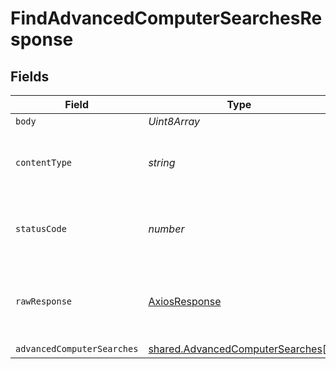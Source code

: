 # FindAdvancedComputerSearchesResponse


## Fields

| Field                                                                                | Type                                                                                 | Required                                                                             | Description                                                                          |
| ------------------------------------------------------------------------------------ | ------------------------------------------------------------------------------------ | ------------------------------------------------------------------------------------ | ------------------------------------------------------------------------------------ |
| `body`                                                                               | *Uint8Array*                                                                         | :heavy_minus_sign:                                                                   | N/A                                                                                  |
| `contentType`                                                                        | *string*                                                                             | :heavy_check_mark:                                                                   | HTTP response content type for this operation                                        |
| `statusCode`                                                                         | *number*                                                                             | :heavy_check_mark:                                                                   | HTTP response status code for this operation                                         |
| `rawResponse`                                                                        | [AxiosResponse](https://axios-http.com/docs/res_schema)                              | :heavy_minus_sign:                                                                   | Raw HTTP response; suitable for custom response parsing                              |
| `advancedComputerSearches`                                                           | [shared.AdvancedComputerSearches](../../models/shared/advancedcomputersearches.md)[] | :heavy_minus_sign:                                                                   | OK                                                                                   |
